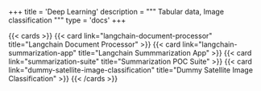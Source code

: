 +++
title = 'Deep Learning'
description = """
Tabular data, Image classification
"""
type = 'docs'
+++

{{< cards >}}
  {{< card link="langchain-document-processor" title="Langchain Document Processor" >}}
  {{< card link="langchain-summarization-app" title="Langchain Summmarization App" >}}
  {{< card link="summarization-suite" title="Summarization POC Suite" >}}
  {{< card link="dummy-satellite-image-classification" title="Dummy Satellite Image Classification" >}}
{{< /cards >}}
